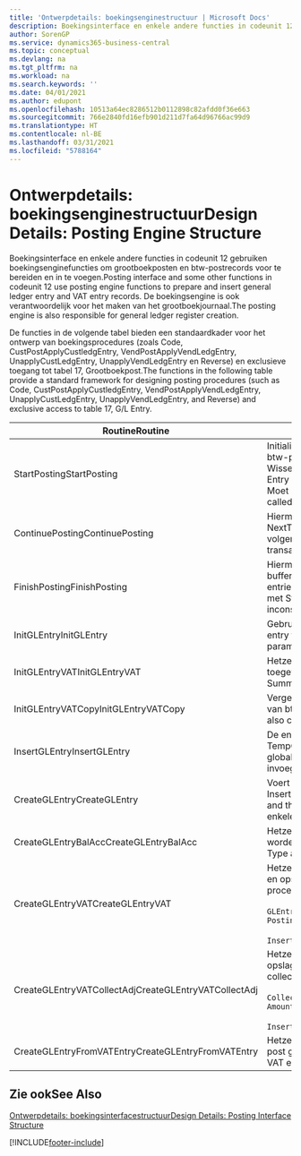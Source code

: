 ```yaml
---
title: 'Ontwerpdetails: boekingsenginestructuur | Microsoft Docs'
description: Boekingsinterface en enkele andere functies in codeunit 12 gebruiken boekingsenginefuncties om grootboekposten en btw-postrecords voor te bereiden en in te voegen. De boekingsengine is ook verantwoordelijk voor het maken van het grootboekjournaal.
author: SorenGP
ms.service: dynamics365-business-central
ms.topic: conceptual
ms.devlang: na
ms.tgt_pltfrm: na
ms.workload: na
ms.search.keywords: ''
ms.date: 04/01/2021
ms.author: edupont
ms.openlocfilehash: 10513a64ec8286512b0112898c82afdd0f36e663
ms.sourcegitcommit: 766e2840fd16efb901d211d7fa64d96766ac99d9
ms.translationtype: HT
ms.contentlocale: nl-BE
ms.lasthandoff: 03/31/2021
ms.locfileid: "5788164"
---
```

# <a name="design-details-posting-engine-structure"></a><span data-ttu-id="c1d9e-104">Ontwerpdetails: boekingsenginestructuur</span><span class="sxs-lookup"><span data-stu-id="c1d9e-104">Design Details: Posting Engine Structure</span></span>
<span data-ttu-id="c1d9e-105">Boekingsinterface en enkele andere functies in codeunit 12 gebruiken boekingsenginefuncties om grootboekposten en btw-postrecords voor te bereiden en in te voegen.</span><span class="sxs-lookup"><span data-stu-id="c1d9e-105">Posting interface and some other functions in codeunit 12 use posting engine functions to prepare and insert general ledger entry and VAT entry records.</span></span> <span data-ttu-id="c1d9e-106">De boekingsengine is ook verantwoordelijk voor het maken van het grootboekjournaal.</span><span class="sxs-lookup"><span data-stu-id="c1d9e-106">The posting engine is also responsible for general ledger register creation.</span></span>  
  
 <span data-ttu-id="c1d9e-107">De functies in de volgende tabel bieden een standaardkader voor het ontwerp van boekingsprocedures (zoals Code, CustPostApplyCustledgEntry, VendPostApplyVendLedgEntry, UnapplyCustLedgEntry, UnapplyVendLedgEntry en Reverse) en exclusieve toegang tot tabel 17, Grootboekpost.</span><span class="sxs-lookup"><span data-stu-id="c1d9e-107">The functions in the following table provide a standard framework for designing posting procedures (such as Code, CustPostApplyCustledgEntry, VendPostApplyVendLedgEntry, UnapplyCustLedgEntry, UnapplyVendLedgEntry, and Reverse) and exclusive access to table 17, G/L Entry.</span></span>  
  
|<span data-ttu-id="c1d9e-108">Routine</span><span class="sxs-lookup"><span data-stu-id="c1d9e-108">Routine</span></span>|<span data-ttu-id="c1d9e-109">Description</span><span class="sxs-lookup"><span data-stu-id="c1d9e-109">Description</span></span>|  
|-------------|---------------------------------------|  
|<span data-ttu-id="c1d9e-110">StartPosting</span><span class="sxs-lookup"><span data-stu-id="c1d9e-110">StartPosting</span></span>|<span data-ttu-id="c1d9e-111">Initialiseert boekingsbuffer TempGLEntryBuf, vergrendelt grootboekpost- en btw-posttabellen, en initialiseert Boekingsperiode, Grootboekjournaal en Wisselkoers.</span><span class="sxs-lookup"><span data-stu-id="c1d9e-111">Initializes posting buffer TempGLEntryBuf, locks G/L Entry and VAT Entry tables, and initializes Accounting Period, G/L Register, and Exchange Rate.</span></span> <span data-ttu-id="c1d9e-112">Moet slechts eenmaal worden aangeroepen, zodat NextEntryNo 0 is.</span><span class="sxs-lookup"><span data-stu-id="c1d9e-112">Should be called only once, then NextEntryNo is 0.</span></span>|  
|<span data-ttu-id="c1d9e-113">ContinuePosting</span><span class="sxs-lookup"><span data-stu-id="c1d9e-113">ContinuePosting</span></span>|<span data-ttu-id="c1d9e-114">Hiermee wordt ongerealiseerde btw voor de vorige transactietoename NextTransactionNo gecontroleerd en geboekt, en wordt het boeken van de volgende regel voorbereid.</span><span class="sxs-lookup"><span data-stu-id="c1d9e-114">Checks and posts unrealized VAT for previous transaction increment NextTransactionNo and prepares post of next line.</span></span>|  
|<span data-ttu-id="c1d9e-115">FinishPosting</span><span class="sxs-lookup"><span data-stu-id="c1d9e-115">FinishPosting</span></span>|<span data-ttu-id="c1d9e-116">Hiermee worden boekingen voltooid door grootboekposten uit de tijdelijke buffer in te voegen in de databasetabel.</span><span class="sxs-lookup"><span data-stu-id="c1d9e-116">Completes posting by inserting G/L entries from temporary buffer into database table.</span></span> <span data-ttu-id="c1d9e-117">Altijd gebruikt in combinatie met StartPosting.</span><span class="sxs-lookup"><span data-stu-id="c1d9e-117">Always used together with StartPosting.</span></span> <span data-ttu-id="c1d9e-118">Controleert op inconsistenties.</span><span class="sxs-lookup"><span data-stu-id="c1d9e-118">Checks for inconsistencies.</span></span>|  
|<span data-ttu-id="c1d9e-119">InitGLEntry</span><span class="sxs-lookup"><span data-stu-id="c1d9e-119">InitGLEntry</span></span>|<span data-ttu-id="c1d9e-120">Gebruikt om nieuwe grootboekpost te initialiseren voor</span><span class="sxs-lookup"><span data-stu-id="c1d9e-120">Used to initialize new G/L entry for Gen.</span></span> <span data-ttu-id="c1d9e-121">dagboekregel.</span><span class="sxs-lookup"><span data-stu-id="c1d9e-121">Jnl Line.</span></span> <span data-ttu-id="c1d9e-122">Retourneert GLEntry als parameter.</span><span class="sxs-lookup"><span data-stu-id="c1d9e-122">Returns GLEntry as parameter.</span></span>|  
|<span data-ttu-id="c1d9e-123">InitGLEntryVAT</span><span class="sxs-lookup"><span data-stu-id="c1d9e-123">InitGLEntryVAT</span></span>|<span data-ttu-id="c1d9e-124">Hetzelfde als InitGLEntry, maar Tegenrekeningnr. en SummarizeVAT worden ook toegewezen.</span><span class="sxs-lookup"><span data-stu-id="c1d9e-124">Same as InitGLEntry, but also assigns Bal. Account No. and SummarizeVAT.</span></span>|  
|<span data-ttu-id="c1d9e-125">InitGLEntryVATCopy</span><span class="sxs-lookup"><span data-stu-id="c1d9e-125">InitGLEntryVATCopy</span></span>|<span data-ttu-id="c1d9e-126">Vergelijkbaar met InitGLEntryVAT, maar er worden ook boekingsgroepgegevens van btw-posten vóór SummarizeVAT gekopieerd.</span><span class="sxs-lookup"><span data-stu-id="c1d9e-126">Similar to InitGLEntryVAT, but also copies posting groups data from VAT Entry before SummarizeVAT.</span></span>|  
|<span data-ttu-id="c1d9e-127">InsertGLEntry</span><span class="sxs-lookup"><span data-stu-id="c1d9e-127">InsertGLEntry</span></span>|<span data-ttu-id="c1d9e-128">De enige functie waarmee grootboekposten in de algemene tabel TempGLEntryBuf wordt ingevoegd.</span><span class="sxs-lookup"><span data-stu-id="c1d9e-128">The only function that inserts G/L entry into global TempGLEntryBuf table.</span></span> <span data-ttu-id="c1d9e-129">Deze functie altijd gebruiken voor invoegen.</span><span class="sxs-lookup"><span data-stu-id="c1d9e-129">Always use this function for insert.</span></span>|  
|<span data-ttu-id="c1d9e-130">CreateGLEntry</span><span class="sxs-lookup"><span data-stu-id="c1d9e-130">CreateGLEntry</span></span>|<span data-ttu-id="c1d9e-131">Voert een InitGLEntry uit, wijst Bedrag (Rapp.-val.) toe en voert vervolgens InsertGLEntry uit.</span><span class="sxs-lookup"><span data-stu-id="c1d9e-131">Performs an InitGLEntry, assigns Additional Currency Amount, and then performs InsertGLEntry.</span></span> <span data-ttu-id="c1d9e-132">Vervangt verschillende regels code door een enkele functieaanroep.</span><span class="sxs-lookup"><span data-stu-id="c1d9e-132">Replaces several lines of code with a single function call.</span></span>|  
|<span data-ttu-id="c1d9e-133">CreateGLEntryBalAcc</span><span class="sxs-lookup"><span data-stu-id="c1d9e-133">CreateGLEntryBalAcc</span></span>|<span data-ttu-id="c1d9e-134">Hetzelfde als CreateGLEntry, maar Tegenrekeningsoort en Tegenrekeningnr. worden ook toegewezen.</span><span class="sxs-lookup"><span data-stu-id="c1d9e-134">Same as CreateGLEntry, but also assigns Bal. Account Type and Bal. Account No.</span></span>|  
|<span data-ttu-id="c1d9e-135">CreateGLEntryVAT</span><span class="sxs-lookup"><span data-stu-id="c1d9e-135">CreateGLEntryVAT</span></span>|<span data-ttu-id="c1d9e-136">Hetzelfde als CreateGLEntry, maar met extra verwerking voor boekingsgroepen en opslag in tijdelijke btw-buffer:</span><span class="sxs-lookup"><span data-stu-id="c1d9e-136">Same as CreateGLEntry, but with additional processing for posting groups and saving to temporary VAT buffer:</span></span><br /><br /> `GLEntry.CopyPostingGroupsFromDtldCVBuf(DtldCVLedgEntryBuf,GenJnlLine."Gen. Posting Type");`<br /><br /> `InsertVATEntriesFromTemp(DtldCVLedgEntryBuf,GLEntry);`|  
|<span data-ttu-id="c1d9e-137">CreateGLEntryVATCollectAdj</span><span class="sxs-lookup"><span data-stu-id="c1d9e-137">CreateGLEntryVATCollectAdj</span></span>|<span data-ttu-id="c1d9e-138">Hetzelfde als CreateGLEntry, maar met extra verzameling van aanpassingen en opslag in tijdelijke btw-buffer:</span><span class="sxs-lookup"><span data-stu-id="c1d9e-138">Same as CreateGLEntry, but with additional collection of adjustments and saving to temporary VAT buffer:</span></span><br /><br /> `CollectAdjustment(AdjAmount,GLEntry.Amount,GLEntry."Additional-Currency Amount",OriginalDateSet);`<br /><br /> `InsertVATEntriesFromTemp(DtldCVLedgEntryBuf,GLEntry);`|  
|<span data-ttu-id="c1d9e-139">CreateGLEntryFromVATEntry</span><span class="sxs-lookup"><span data-stu-id="c1d9e-139">CreateGLEntryFromVATEntry</span></span>|<span data-ttu-id="c1d9e-140">Hetzelfde als CreateGLEntry, maar er worden ook boekingsgroepen uit Btw-post gekopieerd.</span><span class="sxs-lookup"><span data-stu-id="c1d9e-140">Same as CreateGLEntry, but also copies posting groups from VAT entry.</span></span>|  
  
## <a name="see-also"></a><span data-ttu-id="c1d9e-141">Zie ook</span><span class="sxs-lookup"><span data-stu-id="c1d9e-141">See Also</span></span>  
 [<span data-ttu-id="c1d9e-142">Ontwerpdetails: boekingsinterfacestructuur</span><span class="sxs-lookup"><span data-stu-id="c1d9e-142">Design Details: Posting Interface Structure</span></span>](design-details-posting-interface-structure.md)

[!INCLUDE[footer-include](includes/footer-banner.md)]